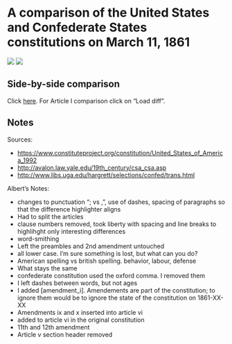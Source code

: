 A comparison of the United States and Confederate States constitutions
on March 11, 1861
================

![](united_states_seal.png) ![](confederate_states_seal.png)

## Side-by-side comparison

Click
[here](https://github.com/rudeboybert/constitution/pull/1/files?diff=split).
For Article I comparison click on “Load
    diff”.

## Notes

Sources:

  - <https://www.constituteproject.org/constitution/United_States_of_America_1992>
  - <http://avalon.law.yale.edu/19th_century/csa_csa.asp>
  - <http://www.libs.uga.edu/hargrett/selections/confed/trans.html>

Albert’s Notes:

  - changes to punctuation “; vs ,”, use of dashes, spacing of
    paragraphs so that the difference highlighter aligns
  - Had to split the articles
  - clause numbers removed, took liberty with spacing and line breaks to
    highlihght only interesting differences
  - word-smithing
  - Left the preambles and 2nd amendment untouched
  - all lower case. I’m sure something is lost, but what can you do?
  - American spelling vs british spelling. behavior, labour, defense
  - What stays the same
  - confederate constitution used the oxford comma. I removed them
  - I left dashes between words, but not ages
  - I added \[amendment\_i\]. Amendements are part of the constitution;
    to ignore them would be to ignore the state of the constitution on
    1861-XX-XX
  - Amendments ix and x inserted into article vi
  - added to article vi in the original constitution
  - 11th and 12th amendment
  - Article v section header removed
